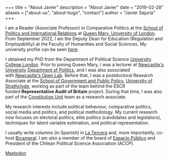 +++
title = "About Javier"
description = "About Javier"
date = "2019-02-28"
aliases = ["about-us", "about-hugo", "contact"]
author = "Javier Sajuria"
+++


 I am a Reader (Associate Professor) in Comparative Politics at the [School of Politics and International Relations](http://www.politics.qmul.ac.uk) at [Queen Mary, University of London](http://www.qmul.ac.uk). From September 2022, I am the Deputy Dean for Education (Regulation and Employability) at the Faculty of Humanities and Social Sciences. My university profile can be seen [here](https://www.qmul.ac.uk/politics/staff/profiles/sajuriajavier.html).


I obtained my PhD from the Department of Political Science [University College London](http://www.ucl.ac.uk). Prior to joining Queen Mary, I was a lecturer at [Newcastle's University][1] [Department of Politics][2], and I was also associated with [Newcastle's Open Lab][3]. Before that, I was a postdoctoral Research Associate at the [School of Government and Public Policy](http://www.strath.ac.uk/humanities/schoolofgovernmentandpublicpolicy/), [University of Strathclyde](http://www.strath.ac.uk/), working as part of the team behind the ESCR funded **Representative Audit of Britain** project. During that time, I was also part of the [Constitution Unit][4] team as a research associate.

My research interests include political behaviour, comparative politics, social media and politics, and political methodology. My current research now focuses on electoral politics, elite politics (candidates and legislators), techniques for latent variable estimation, and political representation.

I usually write columns (in Spanish) in [La Tercera](https://www.latercera.com/autor/javier-sajuria/) and, more importantly, co-host [Bicameral](https://open.spotify.com/show/7eL0L2zmrZA9BoSv2zXdzD). I am also a member of the board of [Espacio Público](www.espaciopublico.cl) and President of the Chilean Political Science Association (ACCP).


 [1]: http://www.ncl.ac.uk
 [2]: http://www.ncl.ac.uk/gps/politics/
 [3]: https://openlab.ncl.ac.uk
 [4]: http://www.ucl.ac.uk/constitution-unit/

<a rel="me" href="https://mastodon.online/@jsajuria">Mastodon</a>